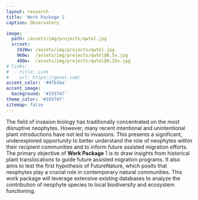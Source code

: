 ```yaml
---
layout: research
title: 'Work Package 1'
caption: Observatory

image: 
  path: /assets/img/projects/qwtel.jpg
  srcset: 
    1920w: /assets/img/projects/qwtel.jpg
    960w:  /assets/img/projects/qwtel@0,5x.jpg
    480w:  /assets/img/projects/qwtel@0,25x.jpg
# links:
#  - title: Link
#    url: https://qwtel.com/
accent_color: '#4fb1ba'
accent_image:
  background: '#193747'
theme_color: '#193747'
sitemap: false
---
```


The field of invasion biology has traditionally concentrated on the most disruptive neophytes. However, many recent intentional and unintentional plant introductions have not led to invasions. This presents a significant, underexplored opportunity to better understand the role of neophytes within their recipient communities and to inform future assisted migration efforts. The primary objective of **Work Package** 1 is to draw insights from historical plant translocations to guide future assisted migration programs. It also aims to test the first hypothesis of FutureNature, which posits that neophytes play a crucial role in contemporary natural communities. This work package will leverage extensive existing databases to analyze the contribution of neophyte species to local biodiversity and ecosystem functioning.



